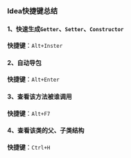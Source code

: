 ### Idea快捷键总结

#### 1、快速生成`Getter`、`Setter`、`Constructor`

**快捷键**：`Alt+Inster`



#### 2、自动导包

**快捷键**：`Alt+Enter`



#### 3、查看该方法被谁调用

**快捷键**：`Alt+F7`



#### 4、查看该类的父、子类结构

**快捷键**：`Ctrl+H`